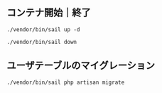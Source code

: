 ## コンテナ開始｜終了
```
./vendor/bin/sail up -d
```
```
./vendor/bin/sail down
```

## ユーザテーブルのマイグレーション
```
./vendor/bin/sail php artisan migrate
```
